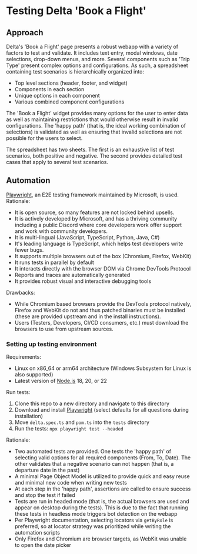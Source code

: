 # Testing Delta 'Book a Flight'

## Approach

Delta's 'Book a Flight' page presents a robust webapp with a variety of factors to test and validate.
It includes text entry, modal windows, date selections, drop-down menus, and more. Several components such as 'Trip Type' present complex options and configurations.
As such, a spreadsheet containing test scenarios is hierarchically organized into:

- Top level sections (header, footer, and widget)
- Components in each section
- Unique options in each component
- Various combined component configurations

The 'Book a Flight' widget provides many options for the user to enter data as well as maintaining restrictions that would otherwise result in invalid configurations.
The 'happy path' (that is, the ideal working combination of selections) is validated as well as ensuring that invalid selections are not possible for the users to select.

The spreadsheet has two sheets. The first is an exhaustive list of test scenarios, both positive and negative. The second provides detailed test cases that apply to several test scenarios.

## Automation

[Playwright](https://playwright.dev), an E2E testing framework maintained by Microsoft, is used.
Rationale:

- It is open source, so many features are not locked behind upsells.
- It is actively developed by Microsoft, and has a thriving community including a public Discord where core developers work offer support and work with community developers.
- It is multi-lingual (JavaScript, TypeScript, Python, Java, C#)
- It's leading language is TypeScript, which helps test developers write fewer bugs.
- It supports multiple browsers out of the box (Chromium, Firefox, WebKit)
- It runs tests in parallel by default
- It interacts directly with the browser DOM via Chrome DevTools Protocol
- Reports and traces are automatically generated
- It provides robust visual and interactive debugging tools

Drawbacks:

- While Chromium based browsers provide the DevTools protocol natively, Firefox and WebKit do not and thus patched binaries must be installed (these are provided upstream and in the install instructions).
- Users (Testers, Developers, CI/CD consumers, etc.) must download the browsers to use from upstream sources.

### Setting up testing environment

Requirements:

- Linux on x86_64 or arm64 architecture (Windows Subsystem for Linux is also supported)
- Latest version of [Node.js](https://nodejs.org/en) 18, 20, or 22

Run tests:

1. Clone this repo to a new directory and navigate to this directory
2. Download and install [Playwright](https://playwright.dev) (select defaults for all questions during installation)
3. Move `delta.spec.ts` and `pom.ts` into the `tests` directory
4. Run the tests: `npx playwright test --headed`

Rationale:

- Two automated tests are provided. One tests the 'happy path' of selecting valid options for all required components (From, To, Date). The other validates that a negative scenario can not happen (that is, a departure date in the past)
- A minimal Page Object Model is utilized to provide quick and easy reuse and minimal new code when writing new tests
- At each step in the 'happy path', assertions are called to ensure success and stop the test if failed
- Tests are run in headed mode (that is, the actual browsers are used and appear on desktop during the tests). This is due to the fact that running these tests in headless mode triggers bot detection on the webapp
- Per Playwright documentation, selecting locators via `getByRole` is preferred, so at locator strategy was prioritized while writing the automation scripts
- Only Firefox and Chromium are browser targets, as WebKit was unable to open the date picker
